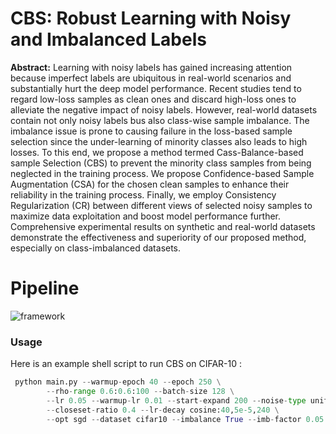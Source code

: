 # CBS: Robust Learning with Noisy and Imbalanced Labels
**Abstract:** Learning with noisy labels has gained increasing attention because imperfect labels are ubiquitous in real-world scenarios and substantially hurt the deep model performance.
Recent studies tend to regard low-loss samples as clean ones and discard high-loss ones to alleviate the negative impact of noisy labels. However, real-world datasets contain not only noisy labels bus also class-wise sample imbalance. The imbalance issue is prone to causing failure in the loss-based sample selection since the under-learning of minority classes also leads to high losses. To this end, we propose a method termed Cass-Balance-based sample Selection (CBS) to prevent the minority class samples from being neglected in the training process. We propose Confidence-based Sample Augmentation (CSA) for the chosen clean samples to enhance their reliability in the training process. Finally, we employ Consistency Regularization (CR) between different views of selected noisy samples to maximize data exploitation and boost model performance further. Comprehensive experimental results on synthetic and real-world datasets demonstrate the effectiveness and superiority of our proposed method, especially on class-imbalanced datasets.

# Pipeline

![framework](example/Feature2_4.png)

### Usage

Here is an example shell script to run CBS on CIFAR-10 :

```python
 python main.py --warmup-epoch 40 --epoch 250 \
        --rho-range 0.6:0.6:100 --batch-size 128 \
        --lr 0.05 --warmup-lr 0.01 --start-expand 200 --noise-type unif \
        --closeset-ratio 0.4 --lr-decay cosine:40,5e-5,240 \
        --opt sgd --dataset cifar10 --imbalance True --imb-factor 0.05 --alpha 0.6 --aph 0.35



